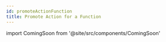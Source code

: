 ```yaml
---
id: promoteActionFunction
title: Promote Action for a Function
---
```

import ComingSoon from '@site/src/components/ComingSoon'

[comment]: # (Promote actions enable temporary privilege escalation for the duration of executing a function. This ensures secure execution of critical functions without granting permanent additional privileges.)

<ComingSoon/>
